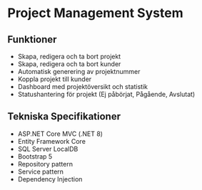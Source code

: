 # Project Management System

## Funktioner
- Skapa, redigera och ta bort projekt
- Skapa, redigera och ta bort kunder
- Automatisk generering av projektnummer
- Koppla projekt till kunder
- Dashboard med projektöversikt och statistik
- Statushantering för projekt (Ej påbörjat, Pågående, Avslutat)

## Tekniska Specifikationer
- ASP.NET Core MVC (.NET 8)
- Entity Framework Core
- SQL Server LocalDB
- Bootstrap 5
- Repository pattern
- Service pattern
- Dependency Injection
